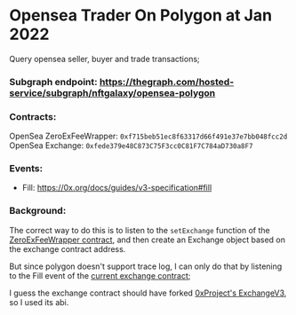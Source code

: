# Opensea Trader On Polygon at Jan 2022
Query opensea seller, buyer and trade transactions;

### Subgraph endpoint: https://thegraph.com/hosted-service/subgraph/nftgalaxy/opensea-polygon

### Contracts:
OpenSea ZeroExFeeWrapper: `0xf715beb51ec8f63317d66f491e37e7bb048fcc2d`
OpenSea Exchange: `0xfede379e48C873C75F3cc0C81F7C784aD730a8F7`

### Events:
* Fill: https://0x.org/docs/guides/v3-specification#fill

### Background:
The correct way to do this is to listen to the `setExchange` function of the [ZeroExFeeWrapper contract](https://polygonscan.com/address/0xf715beb51ec8f63317d66f491e37e7bb048fcc2d), 
and then create an Exchange object based on the exchange contract address.

But since polygon doesn't support trace log, I can only do that by listening to the Fill event of the [current exchange contract](https://polygonscan.com/address/0xfede379e48C873C75F3cc0C81F7C784aD730a8F7); 

I guess the exchange contract should have forked [0xProject's ExchangeV3](https://etherscan.io/address/0x61935cbdd02287b511119ddb11aeb42f1593b7ef#code), so I used its abi.